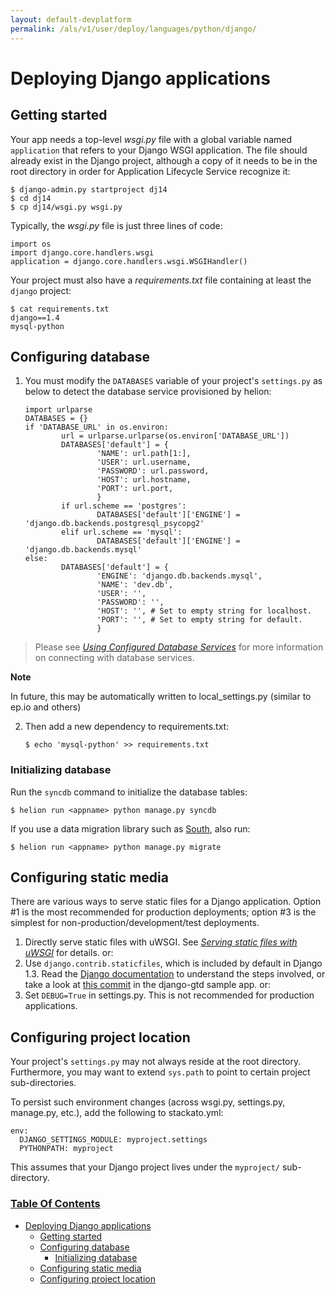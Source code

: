 ```yaml
---
layout: default-devplatform
permalink: /als/v1/user/deploy/languages/python/django/
---
```

<!--PUBLISHED-->

Deploying Django applications[](#deploying-django-applications "Permalink to this headline")
=============================================================================================

Getting started[](#getting-started "Permalink to this headline")
-----------------------------------------------------------------

Your app needs a top-level *wsgi.py* file with a global variable named
`application` that refers to your Django WSGI
application. The file should already exist in the Django project,
although a copy of it needs to be in the root directory in order for
Application Lifecycle Service recognize it:

    $ django-admin.py startproject dj14
    $ cd dj14
    $ cp dj14/wsgi.py wsgi.py

Typically, the *wsgi.py* file is just three lines of code:

    import os
    import django.core.handlers.wsgi
    application = django.core.handlers.wsgi.WSGIHandler()

Your project must also have a *requirements.txt* file containing at
least the `django` project:

    $ cat requirements.txt
    django==1.4
    mysql-python

Configuring database[](#configuring-database "Permalink to this headline")
---------------------------------------------------------------------------

1.  You must modify the `DATABASES` variable of your
    project's `settings.py` as below to detect the
    database service provisioned by helion:

        import urlparse
        DATABASES = {}
        if 'DATABASE_URL' in os.environ:
                url = urlparse.urlparse(os.environ['DATABASE_URL'])
                DATABASES['default'] = {
                        'NAME': url.path[1:],
                        'USER': url.username,
                        'PASSWORD': url.password,
                        'HOST': url.hostname,
                        'PORT': url.port,
                        }
                if url.scheme == 'postgres':
                        DATABASES['default']['ENGINE'] = 'django.db.backends.postgresql_psycopg2'
                elif url.scheme == 'mysql':
                        DATABASES['default']['ENGINE'] = 'django.db.backends.mysql'
        else:
                DATABASES['default'] = {
                        'ENGINE': 'django.db.backends.mysql',
                        'NAME': 'dev.db',
                        'USER': '',
                        'PASSWORD': '',
                        'HOST': '', # Set to empty string for localhost.
                        'PORT': '', # Set to empty string for default.
                        }

> Please see [*Using Configured Database
> Services*](/als/v1/user/services/data-services/#database-accessing)
> for more information on connecting with database services.

**Note**

In future, this may be automatically written to local\_settings.py
(similar to ep.io and others)

2.  Then add a new dependency to requirements.txt:

        $ echo 'mysql-python' >> requirements.txt

### Initializing database[](#initializing-database "Permalink to this headline")

Run the `syncdb` command to initialize the database
tables:

    $ helion run <appname> python manage.py syncdb

If you use a data migration library such as
[South](http://south.aeracode.org/), also run:

    $ helion run <appname> python manage.py migrate

Configuring static media[](#configuring-static-media "Permalink to this headline")
-----------------------------------------------------------------------------------

There are various ways to serve static files for a Django application.
Option \#1 is the most recommended for production deployments; option
\#3 is the simplest for non-production/development/test deployments.

1.  Directly serve static files with uWSGI. See [*Serving static files
    with uWSGI*](index.html#uwsgi-python-static-files) for details. or:
2.  Use `django.contrib.staticfiles`, which is
    included by default in Django 1.3. Read the [Django
    documentation](https://docs.djangoproject.com/en/1.3/howto/static-files/#using-django-contrib-staticfiles)
    to understand the steps involved, or take a look at [this
    commit](https://github.com/HP/helion-samples/commit/59ec0791)
    in the django-gtd sample app. or:
3.  Set `DEBUG=True` in settings.py. This is not
    recommended for production applications.

Configuring project location[](#configuring-project-location "Permalink to this headline")
-------------------------------------------------------------------------------------------

Your project's `settings.py` may not always reside
at the root directory. Furthermore, you may want to extend
`sys.path` to point to certain project
sub-directories.

To persist such environment changes (across wsgi.py, settings.py,
manage.py, etc.), add the following to stackato.yml:

    env:
      DJANGO_SETTINGS_MODULE: myproject.settings
      PYTHONPATH: myproject

This assumes that your Django project lives under the
`myproject/` sub-directory.

### [Table Of Contents](/als/v1/index-2/)

-   [Deploying Django applications](#)
    -   [Getting started](#getting-started)
    -   [Configuring database](#configuring-database)
        -   [Initializing database](#initializing-database)
    -   [Configuring static media](#configuring-static-media)
    -   [Configuring project location](#configuring-project-location)

